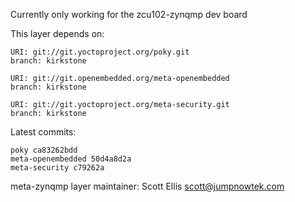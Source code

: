 Currently only working for the zcu102-zynqmp dev board

This layer depends on:

    URI: git://git.yoctoproject.org/poky.git
    branch: kirkstone

    URI: git://git.openembedded.org/meta-openembedded
    branch: kirkstone

    URI: git://git.yoctoproject.org/meta-security.git
    branch: kirkstone

Latest commits:

    poky ca83262bdd
    meta-openembedded 50d4a8d2a
    meta-security c79262a

meta-zynqmp layer maintainer: Scott Ellis <scott@jumpnowtek.com>
